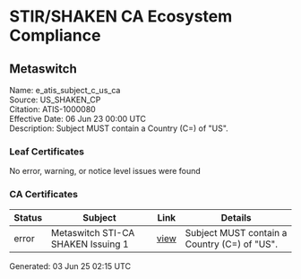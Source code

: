 # STIR/SHAKEN CA Ecosystem Compliance

## Metaswitch

Name: e_atis_subject_c_us_ca\
Source: US_SHAKEN_CP\
Citation: ATIS-1000080\
Effective Date: 06 Jun 23 00:00 UTC\
Description: Subject MUST contain a Country (C=) of "US".

### Leaf Certificates

No error, warning, or notice level issues were found

### CA Certificates

| Status | Subject | Link | Details |
|--------|---------|------|---------|
| error | Metaswitch STI-CA SHAKEN Issuing 1 | [view](../../CERTS/12d67681ec2bd575ddcb33c721fe445dc556f0e362ba5b565a1f03897cb542f6/README.md) | Subject MUST contain a Country (C=) of "US". |


Generated: 03 Jun 25 02:15 UTC